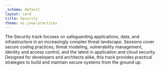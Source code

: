 ```yaml
---
_schema: default
layout: card
title: Security
theme: ai-java-practices
---
```

The Security track focuses on safeguarding applications, data, and infrastructure in an increasingly complex threat landscape. Sessions cover secure coding practices, threat modeling, vulnerability management, identity and access control, and the latest in application and cloud security. Designed for developers and architects alike, this track provides practical strategies to build and maintain secure systems from the ground up.